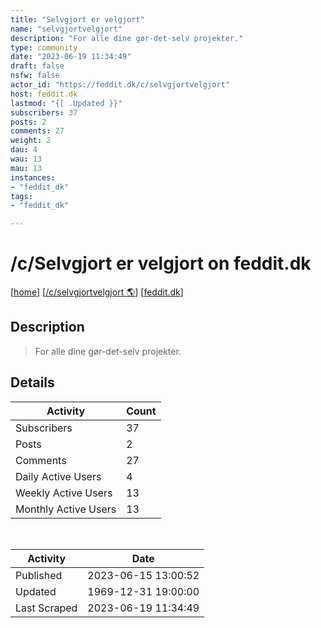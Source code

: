 ```yaml
---
title: "Selvgjort er velgjort" 
name: "selvgjortvelgjort"
description: "For alle dine gør-det-selv projekter."
type: community
date: "2023-06-19 11:34:49"
draft: false
nsfw: false
actor_id: "https://feddit.dk/c/selvgjortvelgjort"
host: feddit.dk
lastmod: "{[ .Updated }}"
subscribers: 37
posts: 2
comments: 27
weight: 2
dau: 4
wau: 13
mau: 13
instances:
- "feddit_dk"
tags: 
- "feddit_dk"

---
```


# /c/Selvgjort er velgjort on feddit.dk

[[home](/)]
[[/c/selvgjortvelgjort 🌎](https://feddit.dk/c/selvgjortvelgjort)]
[[feddit.dk](/instances/feddit_dk)]


## Description 

<blockquote class="description">
For alle dine gør-det-selv projekter.
</blockquote>


## Details

| Activity | Count  |
|----------------------|---|
| Subscribers          | 37 |
| Posts                | 2  |
| Comments             | 27  |
| Daily Active Users   | 4  |
| Weekly Active Users  | 13  |
| Monthly Active Users | 13  |

<br>

| Activity | Date |
|----------------------|---|
| Published            | 2023-06-15 13:00:52 |
| Updated              | 1969-12-31 19:00:00 |
| Last Scraped         | 2023-06-19 11:34:49 |
